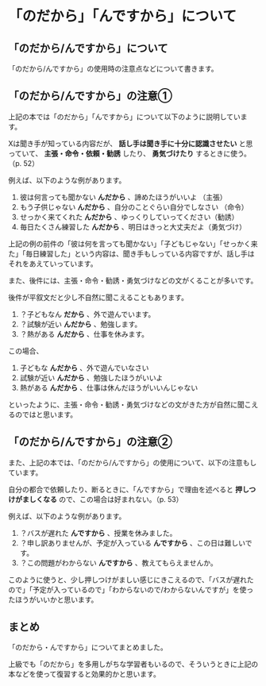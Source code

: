 # 「のだから」「んですから」について

## 「のだから/んですから」について

「のだから/んですから」の使用時の注意点などについて書きます。

## 「のだから/んですから」の注意①

上記の本では「のだから」「んですから」について以下のように説明しています。

Xは聞き手が知っている内容だが、 **話し手は聞き手に十分に認識させたい** と思っていて、 **主張・命令・依頼・勧誘** したり、 **勇気づけたり**
するときに使う。（p. 52）

例えば、以下のような例があります。

1. 彼は何言っても聞かない **んだから** 、諦めたほうがいいよ （主張）
2. もう子供じゃない **んだから** 、自分のことぐらい自分でしなさい （命令）
3. せっかく来てくれた **んだから** 、ゆっくりしていってください（勧誘）
4. 毎日たくさん練習した **んだから** 、明日はきっと大丈夫だよ（勇気づけ）

上記の例の前件の「彼は何を言っても聞かない」「子どもじゃない」「せっかく来た」「毎日練習した」という内容は、聞き手もしっている内容ですが、話し手はそれをあえていっています。

また、後件には、主張・命令・勧誘・勇気づけなどの文がくることが多いです。

後件が平叙文だと少し不自然に聞こえることもあります。

1. ？子どもなん **だから** 、外で遊んでいます。
2. ？試験が近い **んだから** 、勉強します。
3. ？熱がある **んだから** 、仕事を休みます。

この場合、

1. 子どもな **んだから** 、外で遊んでいなさい
2. 試験が近い **んだから** 、勉強したほうがいいよ
3. 熱がある **んだから** 、仕事は休んだほうがいいんじゃない

といったように、主張・命令・勧誘・勇気づけなどの文がきた方が自然に聞こえるのではと思います。

## 「のだから/んですから」の注意②

また、上記の本では、「のだから/んですから」の使用について、以下の注意もしています。

自分の都合で依頼したり、断るときに、「んですから」で理由を述べると **押しつけがましくなる** ので、この場合は好まれない。（p. 53）

例えば、以下のような例があります。

1. ？バスが遅れた **んですから** 、授業を休みました。
2. ？申し訳ありませんが、予定が入っている **んですから** 、この日は難しいです。
3. ？この問題がわからない **んですから** 、教えてもらえませんか。

このように使うと、少し押しつけがましい感じにきこえるので、「バスが遅れたので」「予定が入っているので」「わからないので/わからないんですが」を使ったほうがいいかと思います。

## まとめ

「のだから・んですから」についてまとめました。

上級でも「のだから」を多用しがちな学習者もいるので、そういうときに上記の本などを使って復習すると効果的かと思います。
